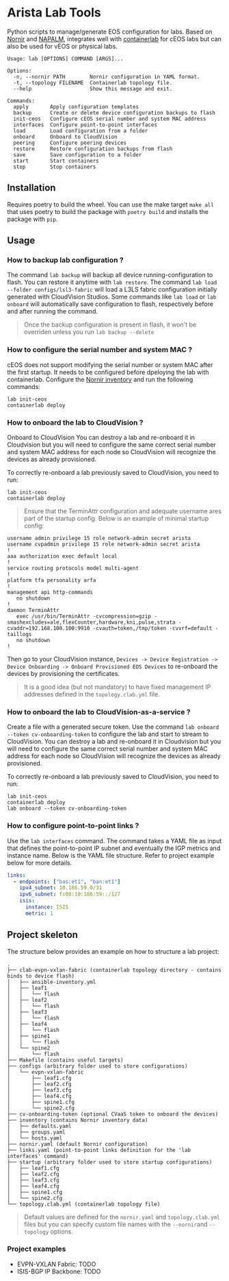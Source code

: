 # Arista Lab Tools

Python scripts to manage/generate EOS configuration for labs.
Based on [Nornir](https://nornir.tech/) and [NAPALM](https://napalm.readthedocs.io/), integrates well with [containerlab](https://containerlab.srlinux.dev/) for cEOS labs but can also be used for vEOS or physical labs.

```
Usage: lab [OPTIONS] COMMAND [ARGS]...

Options:
  -n, --nornir PATH        Nornir configuration in YAML format.
  -t, --topology FILENAME  Containerlab topology file.
  --help                   Show this message and exit.

Commands:
  apply       Apply configuration templates
  backup      Create or delete device configuration backups to flash
  init-ceos   Configure cEOS serial number and system MAC address
  interfaces  Configure point-to-point interfaces
  load        Load configuration from a folder
  onboard     Onboard to CloudVision
  peering     Configure peering devices
  restore     Restore configuration backups from flash
  save        Save configuration to a folder
  start       Start containers
  stop        Stop containers
```

## Installation

Requires poetry to build the wheel.
You can use the make target `make all` that uses poetry to build the package with `poetry build` and installs the package with `pip`.

## Usage

### How to backup lab configuration ?

The command `lab backup` will backup all device running-configuration to flash. You can restore it anytime with `lab restore`.
The command `lab load --folder configs/lsl3-fabric` will load a L3LS fabric configuration initially generated with CloudVision Studios.
Some commands like `lab load` or `lab onboard` will automatically save configuration to flash, respectively before and after running the command.

> Once the backup configuration is present in flash, it won't be overriden unless you run `lab backup --delete`

### How to configure the serial number and system MAC ?

cEOS does not support modifying the serial number or system MAC after the first startup. It needs to be configured before dpeloying the lab with containerlab.
Configure the [Nornir inventory](project/inventory/hosts.yaml) and run the following commands:
```
lab init-ceos
containerlab deploy
```

### How to onboard the lab to CloudVision ?

Onboard to CloudVision
You can destroy a lab and re-onboard it in Cloudvision but you will need to configure the same correct serial number and system MAC address for each node so CloudVision will recognize the devices as already provisioned.

To correctly re-onboard a lab previously saved to CloudVision, you need to run:
```
lab init-ceos
containerlab deploy
```

> Ensure that the TerminAttr configuration and adequate username ares part of the startup config. Below is an example of minimal startup config:
```
username admin privilege 15 role network-admin secret arista
username cvpadmin privilege 15 role network-admin secret arista
!
aaa authorization exec default local
!
service routing protocols model multi-agent
!
platform tfa personality arfa
!
management api http-commands
   no shutdown
!
daemon TerminAttr
   exec /usr/bin/TerminAttr -cvcompression=gzip -smashexcludes=ale,flexCounter,hardware,kni,pulse,strata -cvaddr=192.168.100.100:9910 -cvauth=token,/tmp/token -cvvrf=default -taillogs
   no shutdown
!
```

Then go to your CloudVision instance, `Devices -> Device Registration -> Device Onboarding -> Onboard Provisioned EOS Devices` to re-onboard the devices by provisioning the certificates.

> It is a good idea (but not mandatory) to have fixed management IP addresses defined in the `topology.clab.yml` file.

### How to onboard the lab to CloudVision-as-a-service ?

Create a file with a generated secure token. Use the command `lab onboard --token cv-onboarding-token` to configure the lab and start to stream to CloudVision.
You can destroy a lab and re-onboard it in Cloudvision but you will need to configure the same correct serial number and system MAC address for each node so CloudVision will recognize the devices as already provisioned.

To correctly re-onboard a lab previously saved to CloudVision, you need to run:
```
lab init-ceos
containerlab deploy
lab onboard --token cv-onboarding-token
```

### How to configure point-to-point links ?

Use the `lab interfaces` command. The command takes a YAML file as input that defines the point-to-point IP subnet and eventually the IGP metrics and instance name.
Below is the YAML file structure. Refer to project example below for more details.

``` yaml
links:
  - endpoints: ["bas:et1", "ban:et1"]
    ipv4_subnet: 10.186.59.0/31
    ipv6_subnet: fc00:10:186:59::/127
    isis:
      instance: ISIS
      metric: 1
```

## Project skeleton

The structure below provides an example on how to structure a lab project:
```
.
├── clab-evpn-vxlan-fabric (containerlab topology directory - contains binds to device flash)
│   ├── ansible-inventory.yml
│   ├── leaf1
│   │   └── flash
│   ├── leaf2
│   │   └── flash
│   ├── leaf3
│   │   └── flash
│   ├── leaf4
│   │   └── flash
│   ├── spine1
│   │   └── flash
│   └── spine2
│       └── flash
├── Makefile (contains useful targets)
├── configs (arbitrary folder used to store configurations)
│   └── evpn-vxlan-fabric
│       ├── leaf1.cfg
│       ├── leaf2.cfg
│       ├── leaf3.cfg
│       ├── leaf4.cfg
│       ├── spine1.cfg
│       └── spine2.cfg
├── cv-onboarding-token (optional CVaaS token to onboard the devices)
├── inventory (contains Nornir inventory data)
│   ├── defaults.yaml
│   ├── groups.yaml
│   └── hosts.yaml
├── nornir.yaml (default Nornir configuration)
├── links.yaml (point-to-point links definition for the 'lab interfaces' command)
├── startup (arbitrary folder used to store startup configurations)
│   ├── leaf1.cfg
│   ├── leaf2.cfg
│   ├── leaf3.cfg
│   ├── leaf4.cfg
│   ├── spine1.cfg
│   └── spine2.cfg
└── topology.clab.yml (containerlab topology file)
```
> Default values are defined for the `nornir.yaml` and `topology.clab.yml` files but you can specify custom file names with the `--nornir`and `--topology` options.

### Project examples

- EVPN-VXLAN Fabric: TODO
- ISIS-BGP IP Backbone: TODO